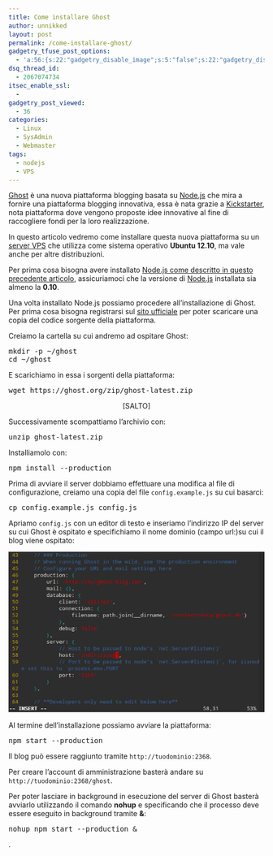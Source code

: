 ```yaml
---
title: Come installare Ghost
author: unnikked
layout: post
permalink: /come-installare-ghost/
gadgetry_tfuse_post_options:
  - 'a:56:{s:22:"gadgetry_disable_image";s:5:"false";s:22:"gadgetry_disable_video";s:5:"false";s:26:"gadgetry_disable_post_meta";s:5:"false";s:23:"gadgetry_disable_author";s:5:"false";s:31:"gadgetry_disable_published_date";s:5:"false";s:24:"gadgetry_disable_coments";s:5:"false";s:28:"gadgetry_disable_author_info";s:5:"false";s:19:"gadgetry_page_title";s:13:"default_title";s:21:"gadgetry_custom_title";s:0:"";s:21:"gadgetry_single_image";s:55:"/wp-content/uploads/2013/12/ghost-blogging-platform.jpg";s:30:"gadgetry_single_img_dimensions";a:2:{i:0;s:3:"586";i:1;s:3:"319";}s:28:"gadgetry_single_img_position";s:9:"alignleft";s:24:"gadgetry_thumbnail_image";s:55:"/wp-content/uploads/2013/12/ghost-blogging-platform.jpg";s:27:"gadgetry_thumbnail_position";s:7:"noalign";s:19:"gadgetry_video_link";s:0:"";s:25:"gadgetry_video_dimensions";a:2:{i:0;s:3:"590";i:1;s:3:"191";}s:23:"gadgetry_video_position";s:10:"alignright";s:23:"gadgetry_header_element";s:7:"without";s:22:"gadgetry_select_slider";s:2:"-1";s:17:"gadgetry_page_map";s:0:"";s:25:"gadgetry_content_ads_post";s:4:"true";s:21:"gadgetry_top_ad_space";s:5:"false";s:21:"gadgetry_top_ad_image";s:0:"";s:19:"gadgetry_top_ad_url";s:0:"";s:23:"gadgetry_top_ad_adsense";s:0:"";s:28:"gadgetry_bfcontent_ads_space";s:5:"false";s:23:"gadgetry_bfcontent_type";s:5:"image";s:25:"gadgetry_bfcontent_number";s:3:"one";s:29:"gadgetry_bfcontent_ads_image1";s:0:"";s:27:"gadgetry_bfcontent_ads_url1";s:0:"";s:31:"gadgetry_bfcontent_ads_adsense1";s:0:"";s:29:"gadgetry_bfcontent_ads_image2";s:0:"";s:27:"gadgetry_bfcontent_ads_url2";s:0:"";s:31:"gadgetry_bfcontent_ads_adsense2";s:0:"";s:29:"gadgetry_bfcontent_ads_image3";s:0:"";s:27:"gadgetry_bfcontent_ads_url3";s:0:"";s:31:"gadgetry_bfcontent_ads_adsense3";s:0:"";s:29:"gadgetry_bfcontent_ads_image4";s:0:"";s:27:"gadgetry_bfcontent_ads_url4";s:0:"";s:31:"gadgetry_bfcontent_ads_adsense4";s:0:"";s:29:"gadgetry_bfcontent_ads_image5";s:0:"";s:27:"gadgetry_bfcontent_ads_url5";s:0:"";s:31:"gadgetry_bfcontent_ads_adsense5";s:0:"";s:29:"gadgetry_bfcontent_ads_image6";s:0:"";s:27:"gadgetry_bfcontent_ads_url6";s:0:"";s:31:"gadgetry_bfcontent_ads_adsense6";s:0:"";s:29:"gadgetry_bfcontent_ads_image7";s:0:"";s:27:"gadgetry_bfcontent_ads_url7";s:0:"";s:31:"gadgetry_bfcontent_ads_adsense7";s:0:"";s:19:"gadgetry_hook_space";s:5:"false";s:19:"gadgetry_hook_image";s:0:"";s:17:"gadgetry_hook_url";s:0:"";s:21:"gadgetry_hook_adsense";s:0:"";s:25:"gadgetry_content_subtitle";s:0:"";s:20:"gadgetry_content_top";s:0:"";s:23:"gadgetry_content_bottom";s:0:"";}'
dsq_thread_id:
  - 2067074734
itsec_enable_ssl:
  - 
gadgetry_post_viewed:
  - 36
categories:
  - Linux
  - SysAdmin
  - Webmaster
tags:
  - nodejs
  - VPS
---
```

<div align="center">
  <!-- unnikked - responsive - header --><ins class="adsbygoogle" style="display:block" data-ad-client="ca-pub-3846608868139288" data-ad-slot="2778724254" data-ad-format="auto"></ins>
</div>

  


<a href="http://ghost.com" title="Ghost - Just a Blogging Platform" target="_blank">Ghost</a> è una nuova piattaforma blogging basata su <a href="installare-node-js-su-ubuntu" title="Come installare Node.js su Debian, Ubuntu e derivate" target="_blank">Node.js</a> che mira a fornire una piattaforma blogging innovativa, essa è nata grazie a <a href="http://www.kickstarter.com/projects/johnonolan/ghost-just-a-blogging-platform" title="Ghost: Just a Blogging Platform" target="_blank">Kickstarter</a>, nota piattaforma dove vengono proposte idee innovative al fine di raccogliere fondi per la loro realizzazione. 

In questo articolo vedremo come installare questa nuova piattaforma su un <a href="come-ottenere-e-configurare-un-server-vps" title="Come ottenere e configurare un server VPS" target="_blank">server VPS</a> che utilizza come sistema operativo **Ubuntu 12.10**, ma vale anche per altre distribuzioni. 

Per prima cosa bisogna avere installato <a href="installare-node-js-su-ubuntu" title="Come installare Node.js su Debian, Ubuntu e derivate" target="_blank">Node.js come descritto in questo precedente articolo</a>, assicuriamoci che la versione di <a href="http://nodejs.org/" title="Node.js" target="_blank">Node.js</a> installata sia almeno la **0.10**. 

Una volta installato Node.js possiamo procedere all&#8217;installazione di Ghost. Per prima cosa bisogna registrarsi sul <a href="http://www.ghost.org" title="Ghost - Just a Blogging Platform" target="_blank">sito ufficiale</a> per poter scaricare una copia del codice sorgente della piattaforma.

Creiamo la cartella su cui andremo ad ospitare Ghost:

<pre class="lang:default decode:true " >mkdir -p ~/ghost
cd ~/ghost</pre>

E scarichiamo in essa i sorgenti della piattaforma:

<pre class="lang:default decode:true " >wget https://ghost.org/zip/ghost-latest.zip</pre>

<p align="center">
  [SALTO] 
  
  <p>
    Successivamente scompattiamo l&#8217;archivio con:
  </p>
  
  <pre class="lang:default decode:true " >unzip ghost-latest.zip</pre>
  
  <p>
    Installiamolo con:
  </p>
  
  <pre class="lang:default decode:true " >npm install --production</pre>
  
  <p>
    Prima di avviare il server dobbiamo effettuare una modifica al file di configurazione, creiamo una copia del file <code>config.example.js</code> su cui basarci:
  </p>
  
  <pre class="lang:default decode:true " >cp config.example.js config.js</pre>
  
  <p>
    Apriamo <code>config.js</code> con un editor di testo e inseriamo l&#8217;indirizzo IP del server su cui Ghost è ospitato e specifichiamo il nome dominio (campo url:)su cui il blog viene ospitato:
  </p>
  
  <p align="center">
    <img src="/wp-content/uploads/2013/12/Screenshot-from-2013-12-22-170352.png" alt="Ghost config.js" />
  </p>
  
  <p>
    Al termine dell&#8217;installazione possiamo avviare la piattaforma:
  </p>
  
  <pre class="lang:default decode:true " >npm start --production</pre>
  
  <p>
    Il blog può essere raggiunto tramite <code>http://tuodominio:2368</code>.
  </p>
  
  <p>
    Per creare l&#8217;account di amministrazione basterà andare su <code>http://tuodominio:2368/ghost</code>.
  </p>
  
  <p>
    Per poter lasciare in background in esecuzione del server di Ghost basterà avviarlo utilizzando il comando <strong>nohup</strong> e specificando che il processo deve essere eseguito in background tramite <strong>&</strong>:
  </p>
  
  <pre class="lang:default decode:true " >nohup npm start --production &#038;</pre>
  
  <p>
    .
  </p>
  
  <br />
  
  <div align="center">
    <!-- unnikked - responsive - footer --><ins class="adsbygoogle" style="display:block" data-ad-client="ca-pub-3846608868139288" data-ad-slot="4255457452" data-ad-format="auto"></ins>
  </div>